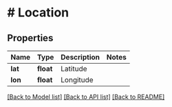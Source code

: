 # # Location

## Properties

Name | Type | Description | Notes
------------ | ------------- | ------------- | -------------
**lat** | **float** | Latitude |
**lon** | **float** | Longitude |

[[Back to Model list]](../../README.md#models) [[Back to API list]](../../README.md#endpoints) [[Back to README]](../../README.md)
